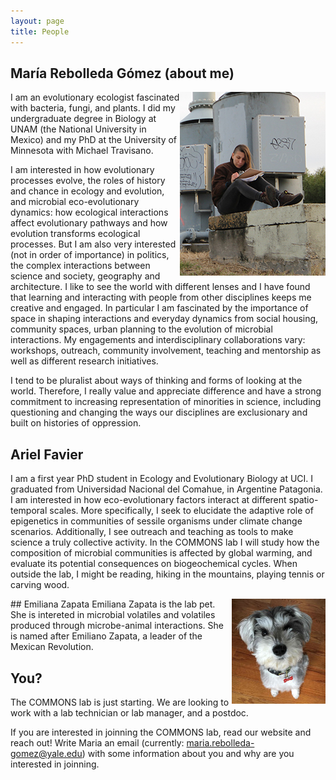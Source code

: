 ```yaml
---
layout: page
title: People
---
```


## María Rebolleda Gómez (about me)
<img style="float: right;" src="images/NewOrleans.jpg">
I am an evolutionary ecologist fascinated with bacteria, fungi, and plants. I did my undergraduate degree in Biology at UNAM (the National University in Mexico) and my PhD at the University of Minnesota with Michael Travisano. 

I am interested in how evolutionary processes evolve, the roles of history and chance in ecology and evolution, and microbial eco-evolutionary dynamics: how ecological interactions affect evolutionary pathways and how evolution transforms ecological processes. But I am also very interested (not in order of importance) in politics, the complex interactions between science and society, geography and architecture. I like to see the world with different lenses and I have found that learning and interacting with people from other disciplines keeps me creative and engaged. In particular I am fascinated by the importance of space in shaping interactions and everyday dynamics from social housing, community spaces, urban planning to the evolution of microbial interactions. My engagements and interdisciplinary collaborations vary: workshops, outreach, community involvement, teaching and mentorship as well as different research initiatives.

I tend to be pluralist about ways of thinking and forms of looking at the world. Therefore, I really value and appreciate difference and have a strong commitment to increasing representation of minorities in science, including questioning and changing the ways our disciplines are exclusionary and built on histories of oppression.

## Ariel Favier 
I am a first year PhD student in Ecology and Evolutionary Biology at UCI. I graduated from Universidad Nacional del Comahue, in Argentine Patagonia. I am interested in how eco-evolutionary factors interact at different spatio-temporal scales. More specifically, I seek to elucidate the adaptive role of epigenetics in communities of sessile organisms under climate change scenarios. Additionally, I see outreach and teaching as tools to make science a truly collective activity. In the COMMONS lab I will study how the composition of microbial communities is affected by global warming, and evaluate its potential consequences on biogeochemical cycles.
When outside the lab, I might be reading, hiking in the mountains, playing tennis or carving wood.

<img style="float: right;" src="images/emi2.JPG">
## Emiliana Zapata 
Emiliana Zapata is the lab pet. She is intereted in microbial volatiles and volatiles produced through microbe-animal interactions. She is named after Emiliano Zapata, a leader of the Mexican Revolution. 

## You?
The COMMONS lab is just starting. We are looking to work with a lab technician or lab manager, and a postdoc. 

If you are interested in joinning the COMMONS lab, read our website and reach out! Write Maria an email (currently: maria.rebolleda-gomez@yale.edu) with some information about you and why are you interested in joinning. 


